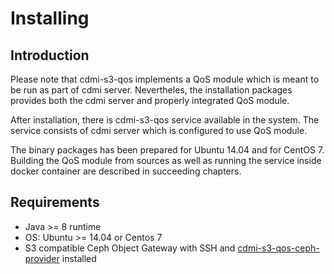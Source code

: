 # Installing

## Introduction
 Please note that cdmi-s3-qos implements a QoS module which is meant to be run as part of cdmi server. Nevertheles, the installation packages provides both the cdmi server and properly integrated QoS module.
 
After installation, there is cdmi-s3-qos service available in the system. The service consists of cdmi server which is configured to use QoS module.

The binary packages has been prepared for Ubuntu 14.04 and for CentOS 7. Building the QoS module from sources as well as running the service inside docker container are described in succeeding chapters.

## Requirements
* Java >= 8 runtime
* OS: Ubuntu >= 14.04 or Centos 7
* S3 compatible Ceph Object Gateway with SSH and [cdmi-s3-qos-ceph-provider](https://github.com/indigo-dc/cdmi-s3-qos-ceph-provider) installed


